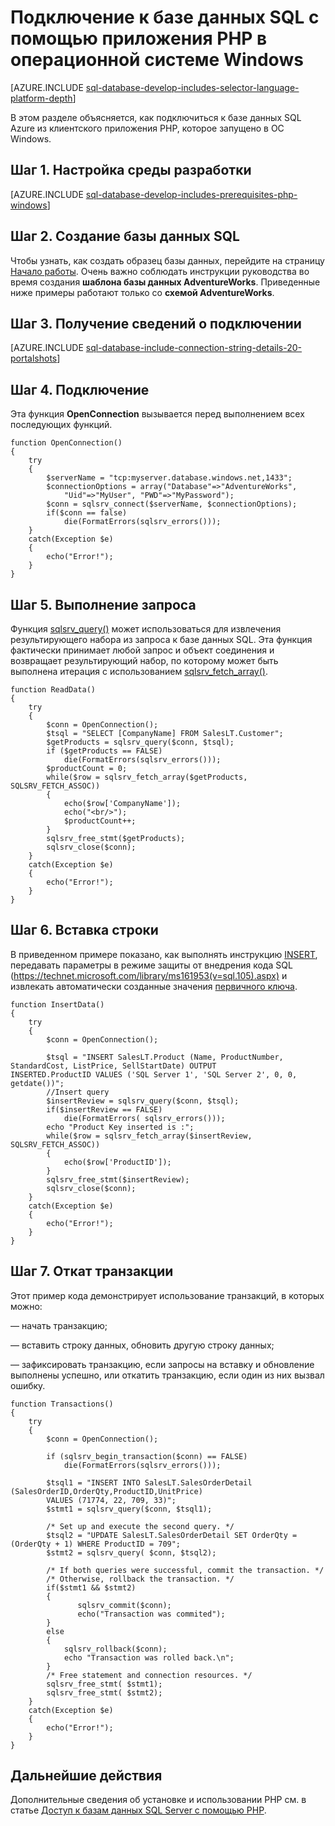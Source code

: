 <properties
	pageTitle="Подключение к базе данных SQL с помощью приложения PHP в операционной системе Windows"
	description="В этой статье представлен пример программы PHP, которая подключается к базе данных SQL Azure из клиентской ОС Windows, и показаны ссылки на программные компоненты, необходимые для клиента."
	services="sql-database"
	documentationCenter=""
	authors="meet-bhagdev"
	manager="jeffreyg"
	editor=""/>


<tags
	ms.service="sql-database"
	ms.workload="data-management"
	ms.tgt_pltfrm="na"
	ms.devlang="php"
	ms.topic="article"
	ms.date="03/18/2016"
	ms.author="meetb"/>


# Подключение к базе данных SQL с помощью приложения PHP в операционной системе Windows


[AZURE.INCLUDE [sql-database-develop-includes-selector-language-platform-depth](../../includes/sql-database-develop-includes-selector-language-platform-depth.md)]


В этом разделе объясняется, как подключиться к базе данных SQL Azure из клиентского приложения PHP, которое запущено в ОС Windows.

## Шаг 1. Настройка среды разработки

[AZURE.INCLUDE [sql-database-develop-includes-prerequisites-php-windows](../../includes/sql-database-develop-includes-prerequisites-php-windows.md)]

## Шаг 2. Создание базы данных SQL

Чтобы узнать, как создать образец базы данных, перейдите на страницу [Начало работы](sql-database-get-started.md). Очень важно соблюдать инструкции руководства во время создания **шаблона базы данных AdventureWorks**. Приведенные ниже примеры работают только со **схемой AdventureWorks**.


## Шаг 3. Получение сведений о подключении

[AZURE.INCLUDE [sql-database-include-connection-string-details-20-portalshots](../../includes/sql-database-include-connection-string-details-20-portalshots.md)]


## Шаг 4. Подключение


Эта функция **OpenConnection** вызывается перед выполнением всех последующих функций.


	function OpenConnection()
	{
		try
		{
			$serverName = "tcp:myserver.database.windows.net,1433";
			$connectionOptions = array("Database"=>"AdventureWorks",
				"Uid"=>"MyUser", "PWD"=>"MyPassword");
			$conn = sqlsrv_connect($serverName, $connectionOptions);
			if($conn == false)
				die(FormatErrors(sqlsrv_errors()));
		}
		catch(Exception $e)
		{
			echo("Error!");
		}
	}


## Шаг 5. Выполнение запроса

Функция [sqlsrv\_query()](http://php.net/manual/en/function.sqlsrv-query.php) может использоваться для извлечения результирующего набора из запроса к базе данных SQL. Эта функция фактически принимает любой запрос и объект соединения и возвращает результирующий набор, по которому может быть выполнена итерация с использованием [sqlsrv\_fetch\_array()](http://php.net/manual/en/function.sqlsrv-fetch-array.php).

	function ReadData()
	{
		try
		{
			$conn = OpenConnection();
			$tsql = "SELECT [CompanyName] FROM SalesLT.Customer";
			$getProducts = sqlsrv_query($conn, $tsql);
			if ($getProducts == FALSE)
				die(FormatErrors(sqlsrv_errors()));
			$productCount = 0;
			while($row = sqlsrv_fetch_array($getProducts, SQLSRV_FETCH_ASSOC))
			{
				echo($row['CompanyName']);
				echo("<br/>");
				$productCount++;
			}
			sqlsrv_free_stmt($getProducts);
			sqlsrv_close($conn);
		}
		catch(Exception $e)
		{
			echo("Error!");
		}
	}


## Шаг 6. Вставка строки

В приведенном примере показано, как выполнять инструкцию [INSERT](https://msdn.microsoft.com/library/ms174335.aspx), передавать параметры в режиме защиты от внедрения кода SQL (https://technet.microsoft.com/library/ms161953(v=sql.105).aspx) и извлекать автоматически созданные значения [первичного ключа](https://msdn.microsoft.com/library/ms179610.aspx).


	function InsertData()
	{
		try
		{
			$conn = OpenConnection();

			$tsql = "INSERT SalesLT.Product (Name, ProductNumber, StandardCost, ListPrice, SellStartDate) OUTPUT 			INSERTED.ProductID VALUES ('SQL Server 1', 'SQL Server 2', 0, 0, getdate())";
			//Insert query
			$insertReview = sqlsrv_query($conn, $tsql);
			if($insertReview == FALSE)
				die(FormatErrors( sqlsrv_errors()));
			echo "Product Key inserted is :";
			while($row = sqlsrv_fetch_array($insertReview, SQLSRV_FETCH_ASSOC))
			{   
				echo($row['ProductID']);
			}
			sqlsrv_free_stmt($insertReview);
			sqlsrv_close($conn);
		}
		catch(Exception $e)
		{
			echo("Error!");
		}
	}

## Шаг 7. Откат транзакции


Этот пример кода демонстрирует использование транзакций, в которых можно:

— начать транзакцию;

— вставить строку данных, обновить другую строку данных;

— зафиксировать транзакцию, если запросы на вставку и обновление выполнены успешно, или откатить транзакцию, если один из них вызвал ошибку.


	function Transactions()
	{
		try
		{
			$conn = OpenConnection();

			if (sqlsrv_begin_transaction($conn) == FALSE)
				die(FormatErrors(sqlsrv_errors()));

			$tsql1 = "INSERT INTO SalesLT.SalesOrderDetail (SalesOrderID,OrderQty,ProductID,UnitPrice)
			VALUES (71774, 22, 709, 33)";
			$stmt1 = sqlsrv_query($conn, $tsql1);

			/* Set up and execute the second query. */
			$tsql2 = "UPDATE SalesLT.SalesOrderDetail SET OrderQty = (OrderQty + 1) WHERE ProductID = 709";
			$stmt2 = sqlsrv_query( $conn, $tsql2);

			/* If both queries were successful, commit the transaction. */
			/* Otherwise, rollback the transaction. */
			if($stmt1 && $stmt2)
			{
			       sqlsrv_commit($conn);
			       echo("Transaction was commited");
			}
			else
			{
			    sqlsrv_rollback($conn);
			    echo "Transaction was rolled back.\n";
			}
			/* Free statement and connection resources. */
			sqlsrv_free_stmt( $stmt1);
			sqlsrv_free_stmt( $stmt2);
		}
		catch(Exception $e)
		{
			echo("Error!");
		}
	}


## Дальнейшие действия


Дополнительные сведения об установке и использовании PHP см. в статье [Доступ к базам данных SQL Server с помощью PHP](http://technet.microsoft.com/library/cc793139.aspx).

<!---HONumber=AcomDC_0330_2016-->